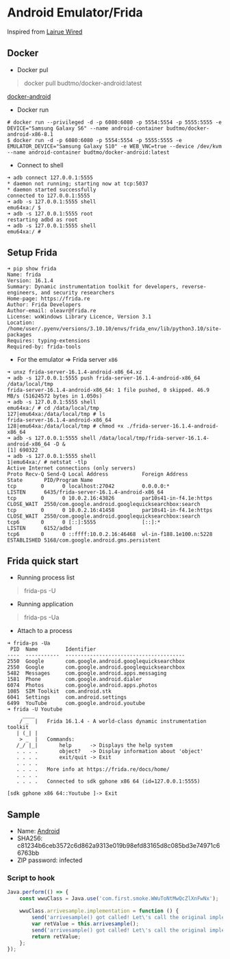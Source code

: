 # Android Emulator/Frida 

Inspired from [Lairue Wired](https://www.youtube.com/@lauriewired)

## Docker

- Docker pul

> docker pull budtmo/docker-android:latest

[docker-android](https://github.com/budtmo/docker-android)

- Docker run

```shell
# docker run --privileged -d -p 6080:6080 -p 5554:5554 -p 5555:5555 -e DEVICE="Samsung Galaxy S6" --name android-container budtmo/docker-android-x86-8.1
$ docker run -d -p 6080:6080 -p 5554:5554 -p 5555:5555 -e EMULATOR_DEVICE="Samsung Galaxy S10" -e WEB_VNC=true --device /dev/kvm --name android-container budtmo/docker-android:latest
```

- Connect to shell

```shell
➜ adb connect 127.0.0.1:5555
* daemon not running; starting now at tcp:5037
* daemon started successfully
connected to 127.0.0.1:5555
➜ adb -s 127.0.0.1:5555 shell       
emu64xa:/ $
➜ adb -s 127.0.0.1:5555 root
restarting adbd as root
➜ adb -s 127.0.0.1:5555 shell 
emu64xa:/ # 
```

## Setup Frida

```shell
➜ pip show frida
Name: frida
Version: 16.1.4
Summary: Dynamic instrumentation toolkit for developers, reverse-engineers, and security researchers
Home-page: https://frida.re
Author: Frida Developers
Author-email: oleavr@frida.re
License: wxWindows Library Licence, Version 3.1
Location: /home/user/.pyenv/versions/3.10.10/envs/frida_env/lib/python3.10/site-packages
Requires: typing-extensions
Required-by: frida-tools
```

- For the emulator => Frida server `x86`

```shell
➜ unxz frida-server-16.1.4-android-x86_64.xz
➜ adb -s 127.0.0.1:5555 push frida-server-16.1.4-android-x86_64 /data/local/tmp
frida-server-16.1.4-android-x86_64: 1 file pushed, 0 skipped. 46.9 MB/s (51624572 bytes in 1.050s)
➜ adb -s 127.0.0.1:5555 shell 
emu64xa:/ # cd /data/local/tmp
127|emu64xa:/data/local/tmp # ls
frida-server-16.1.4-android-x86_64
128|emu64xa:/data/local/tmp # chmod +x ./frida-server-16.1.4-android-x86_64
➜ adb -s 127.0.0.1:5555 shell /data/local/tmp/frida-server-16.1.4-android-x86_64 -D &
[1] 690322
➜ adb -s 127.0.0.1:5555 shell                                                        
1|emu64xa:/ # netstat -tlp                                                                                            
Active Internet connections (only servers)
Proto Recv-Q Send-Q Local Address           Foreign Address         State       PID/Program Name
tcp        0      0 localhost:27042         0.0.0.0:*               LISTEN      6435/frida-server-16.1.4-android-x86_64
tcp        0      0 10.0.2.16:43826         par10s41-in-f4.1e:https CLOSE_WAIT  2550/com.google.android.googlequicksearchbox:search
tcp        0      0 10.0.2.16:41458         par10s41-in-f4.1e:https CLOSE_WAIT  2550/com.google.android.googlequicksearchbox:search
tcp6       0      0 [::]:5555               [::]:*                  LISTEN      6152/adbd
tcp6       0      0 ::ffff:10.0.2.16:46468  wl-in-f188.1e100.n:5228 ESTABLISHED 5168/com.google.android.gms.persistent
```

## Frida quick start

- Running process list 

> frida-ps -U

- Running application

> frida-ps -Ua

- Attach to a process

```shell
➜ frida-ps -Ua   
 PID  Name         Identifier                             
----  -----------  ---------------------------------------
2550  Google       com.google.android.googlequicksearchbox
2550  Google       com.google.android.googlequicksearchbox
5482  Messages     com.google.android.apps.messaging      
1581  Phone        com.google.android.dialer              
6074  Photos       com.google.android.apps.photos         
1085  SIM Toolkit  com.android.stk                        
6041  Settings     com.android.settings
6499  YouTube      com.google.android.youtube             
➜ frida -U Youtube
     ____
    / _  |   Frida 16.1.4 - A world-class dynamic instrumentation toolkit
   | (_| |
    > _  |   Commands:
   /_/ |_|       help      -> Displays the help system
   . . . .       object?   -> Display information about 'object'
   . . . .       exit/quit -> Exit
   . . . .
   . . . .   More info at https://frida.re/docs/home/
   . . . .
   . . . .   Connected to sdk gphone x86 64 (id=127.0.0.1:5555)
                                                                                
[sdk gphone x86 64::Youtube ]-> Exit
```

## Sample

- Name: [Android](https://bazaar.abuse.ch/sample/c81234b6ceb3572c6d862a9313e019b98efd83165d8c085bd3e74971c66763bb/)
- SHA256: c81234b6ceb3572c6d862a9313e019b98efd83165d8c085bd3e74971c66763bb
- ZIP password: infected

### Script to hook

```js
Java.perform(() => {
    const wwuClass = Java.use('com.first.smoke.WWuToNtMwQcZlXnFwNx');

    wwuClass.arrivesample.implementation = function () {
        send('arrivesample() got called! Let\'s call the original implementation');
        var retValue = this.arrivesample();
        send('arrivesample() got called! Let\'s call the original implementation');
        return retValue;
    };
});
```

